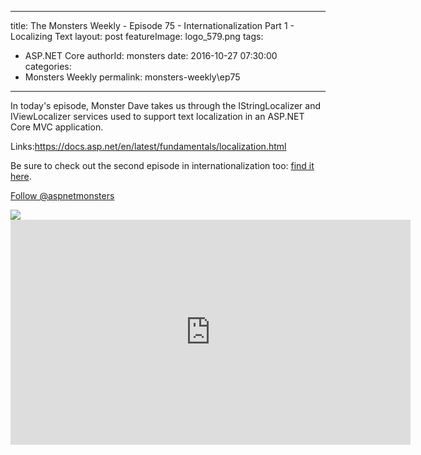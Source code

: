 
---
title: The Monsters Weekly - Episode 75 -  Internationalization Part 1 - Localizing Text 
layout: post
featureImage: logo_579.png
tags: 
  - ASP.NET Core
authorId: monsters
date: 2016-10-27 07:30:00
categories:
  - Monsters Weekly
permalink: monsters-weekly\ep75
---

<p>In today's episode, Monster Dave takes us through the IStringLocalizer and IViewLocalizer services used to support text localization in an ASP.NET Core MVC application.</p><p>Links:<a href="https://docs.asp.net/en/latest/fundamentals/localization.html">https://docs.asp.net/en/latest/fundamentals/localization.html</a></p><p>Be sure to check out the second episode in internationalization too: <a href="https://channel9.msdn.com/Series/aspnetmonsters/ASPNET-Monsters-77-Internationalization-Part-2-Request-Localization">find it here</a>.</p><p><a class="twitter-follow-button" href="https://twitter.com/aspnetmonsters">Follow @aspnetmonsters</a></p> <img src="http://m.webtrends.com/dcs1wotjh10000w0irc493s0e_6x1g/njs.gif?dcssip=channel9.msdn.com&dcsuri=https://s.ch9.ms/Series/aspnetmonsters/feed&WT.dl=0&WT.entryid=Entry:RSSView:07b3dff888e8476db32aa6aa00355b17">

<!--more-->
<iframe src='https://channel9.msdn.com/Series/aspnetmonsters/ASPNET-Monsters-75-Internationalization-Part-1-Localizing-Text/player' width='640' height='360' allowFullScreen frameBorder='0'></iframe>
